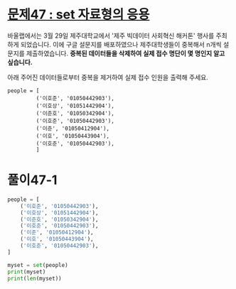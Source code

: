 # [문제47 : set 자료형의 응용](https://www.notion.so/47-set-6997712e67ab49be838c35061bc544a7)

바울랩에서는 3월 29일 제주대학교에서 '제주 빅데이터 사회혁신 해커톤' 행사를 주최하게 되었습니다. 이에 구글 설문지를 배포하였으나 제주대학생들이 중복해서 n개씩 설문지를 제출하였습니다. **중복된 데이터들을 삭제하여 실제 접수 명단이 몇 명인지 알고 싶습니다.**

아래 주어진 데이터들로부터 중복을 제거하여 실제 접수 인원을 출력해 주세요.

    people = [
             ('이호준', '01050442903'),
             ('이호상', '01051442904'),
             ('이준호', '01050342904'),
             ('이호준', '01050442903'),
             ('이준', '01050412904'),
             ('이호', '01050443904'),
             ('이호준', '01050442903'),
             ]

# 풀이47-1

``` python
people = [
    ('이호준', '01050442903'),
    ('이호상', '01051442904'),
    ('이준호', '01050342904'),
    ('이호준', '01050442903'),
    ('이준', '01050412904'),
    ('이호', '01050443904'),
    ('이호준', '01050442903'),
]

myset = set(people)
print(myset)
print(len(myset))
```